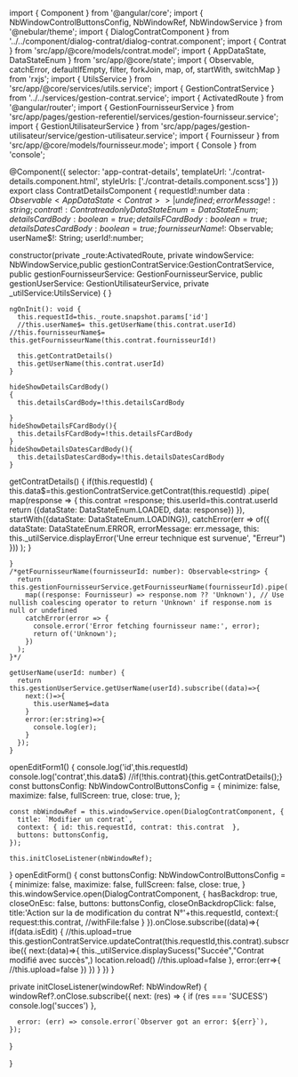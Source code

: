 import { Component } from '@angular/core';
import { NbWindowControlButtonsConfig, NbWindowRef, NbWindowService } from '@nebular/theme';
import { DialogContratComponent } from '../../component/dialog-contrat/dialog-contrat.component';
import { Contrat } from 'src/app/@core/models/contrat.model';
import { AppDataState, DataStateEnum } from 'src/app/@core/state';
import { Observable, catchError, defaultIfEmpty, filter, forkJoin, map, of, startWith, switchMap } from 'rxjs';
import { UtilsService } from 'src/app/@core/services/utils.service';
import { GestionContratService } from '../../services/gestion-contrat.service';
import { ActivatedRoute } from '@angular/router';
import { GestionFournisseurService } from 'src/app/pages/gestion-referentiel/services/gestion-fournisseur.service';
import { GestionUtilisateurService } from 'src/app/pages/gestion-utilisateur/service/gestion-utilisateur.service';
import { Fournisseur } from 'src/app/@core/models/fournisseur.mode';
import { Console } from 'console';

@Component({
  selector: 'app-contrat-details',
  templateUrl: './contrat-details.component.html',
  styleUrls: ['./contrat-details.component.scss']
})
export class ContratDetailsComponent  {
  requestId!:number
  data$: Observable<AppDataState<Contrat>> | undefined;
  errorMessage!: string;
  contrat!:Contrat
  readonly DataStateEnum = DataStateEnum;
  detailsCardBody:boolean=true;
  detailsFCardBody:boolean=true;
  detailsDatesCardBody:boolean=true;
  fournisseurName$!: Observable<string>;
  userName$!: String;
  userId!:number;

  constructor(private _route:ActivatedRoute,
    private windowService: NbWindowService,public gestionContratService:GestionContratService, public gestionFournisseurService: GestionFournisseurService, public gestionUserService: GestionUtilisateurService, private _utilService:UtilsService) { }

    ngOnInit(): void {
      this.requestId=this._route.snapshot.params['id']
      //this.userName$= this.getUserName(this.contrat.userId)
    //this.fournisseurName$= this.getFournisseurName(this.contrat.fournisseurId!)
   
      this.getContratDetails()
      this.getUserName(this.contrat.userId)
    }

    hideShowDetailsCardBody()
    {
      this.detailsCardBody=!this.detailsCardBody
      
    }
    hideShowDetailsFCardBody(){
      this.detailsFCardBody=!this.detailsFCardBody
    }
    hideShowDetailsDatesCardBody(){
      this.detailsDatesCardBody=!this.detailsDatesCardBody
    }
   getContratDetails()
    {
      if(this.requestId)
      {
        this.data$=this.gestionContratService.getContrat(this.requestId)
          .pipe(
            map(response => {
              this.contrat =response;
              this.userId=this.contrat.userId
              return ({dataState: DataStateEnum.LOADED, data: response})
            }),
            startWith({dataState: DataStateEnum.LOADING}),
            catchError(err => of({
              dataState: DataStateEnum.ERROR,
              errorMessage: err.message,
              this: this._utilService.displayError('Une erreur technique est survenue', "Erreur")
            }))
          );
      }
     
    } 
    /*getFournisseurName(fournisseurId: number): Observable<string> {
      return this.gestionFournisseurService.getFournisseurName(fournisseurId).pipe(
        map((response: Fournisseur) => response.nom ?? 'Unknown'), // Use nullish coalescing operator to return 'Unknown' if response.nom is null or undefined
        catchError(error => {
          console.error('Error fetching fournisseur name:', error);
          return of('Unknown');
        })
      );
    }*/

    getUserName(userId: number) {
      return this.gestionUserService.getUserName(userId).subscribe((data)=>{
        next:()=>{
          this.userName$=data
        }
        error:(er:string)=>{
          console.log(er);
        }
      });
    }

 openEditForm1() {
    console.log('id',this.requestId)
    console.log('contrat',this.data$)
    //if(!this.contrat){this.getContratDetails();}
    const buttonsConfig: NbWindowControlButtonsConfig = {
      minimize: false,
      maximize: false,
      fullScreen: true,
      close: true,
    };
    
    const nbWindowRef = this.windowService.open(DialogContratComponent, {
      title: `Modifier un contrat`,
      context: { id: this.requestId, contrat: this.contrat  }, 
      buttons: buttonsConfig,
    });

    this.initCloseListener(nbWindowRef); 
         
  
  } 
  openEditForm() {
    const buttonsConfig: NbWindowControlButtonsConfig = {
      minimize: false,
      maximize: false,
      fullScreen: false,
      close: true,
    }
    this.windowService.open(DialogContratComponent, {
      hasBackdrop: true,
      closeOnEsc: false,
      buttons: buttonsConfig,
      closeOnBackdropClick: false,
      title:'Action sur la de modification  du contrat  N°'+this.requestId,
      context:{
        request:this.contrat,
        //withFile:false
      }
    }).onClose.subscribe((data)=>{
      if(data.isEdit)
      {
        //this.upload=true
        this.gestionContratService.updateContrat(this.requestId,this.contrat).subscribe({
          next:(data)=>{
            this._utilService.displaySucess("Succée","Contrat modifié avec succès",)
            location.reload()
            //this.upload=false
          },
          error:(err=>{
            //this.upload=false
          })
        })
      }
    })
  }

  
  private initCloseListener(windowRef: NbWindowRef) {
    windowRef?.onClose.subscribe({
      next: (res) => {
        if (res === 'SUCESS') console.log('succes')
      },

      error: (err) => console.error(`Observer got an error: ${err}`),
    });
  }

 

}
